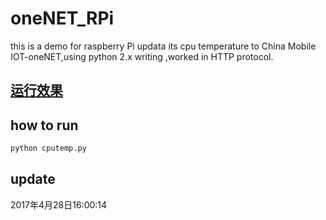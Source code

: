 # oneNET_RPi
this is a demo for raspberry Pi updata its cpu temperature to China Mobile IOT-oneNET,using python 2.x writing ,worked in HTTP protocol.


## [运行效果](http://open.iot.10086.cn/appview/p/956bdffdd09685485900b14a71633fb2)



## how to run
```bash
python cputemp.py
```

## update 
2017年4月28日16:00:14
